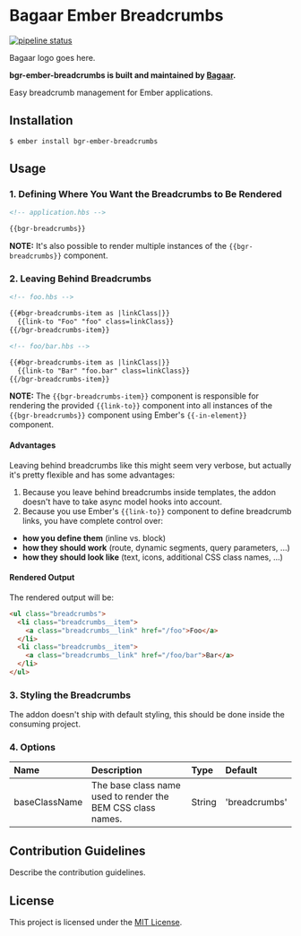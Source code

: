 # Bagaar Ember Breadcrumbs

[![pipeline status](https://git.bagaar.be/shelf/front-end/ember/bgr-ember-breadcrumbs/badges/develop/pipeline.svg)](https://git.bagaar.be/shelf/front-end/ember/bgr-ember-breadcrumbs/commits/develop)

Bagaar logo goes here.

**bgr-ember-breadcrumbs is built and maintained by [Bagaar](http://bagaar.be).**

Easy breadcrumb management for Ember applications.

## Installation

```shell
$ ember install bgr-ember-breadcrumbs
```

## Usage

### 1\. Defining Where You Want the Breadcrumbs to Be Rendered

```html
<!-- application.hbs -->

{{bgr-breadcrumbs}}
```

**NOTE:** It's also possible to render multiple instances of the `{{bgr-breadcrumbs}}` component.

### 2\. Leaving Behind Breadcrumbs

```html
<!-- foo.hbs -->

{{#bgr-breadcrumbs-item as |linkClass|}}
  {{link-to "Foo" "foo" class=linkClass}}
{{/bgr-breadcrumbs-item}}
```

```html
<!-- foo/bar.hbs -->

{{#bgr-breadcrumbs-item as |linkClass|}}
  {{link-to "Bar" "foo.bar" class=linkClass}}
{{/bgr-breadcrumbs-item}}
```

**NOTE:** The `{{bgr-breadcrumbs-item}}` component is responsible for rendering the provided `{{link-to}}` component into all instances of the `{{bgr-breadcrumbs}}` component using Ember's `{{-in-element}}` component.

#### Advantages

Leaving behind breadcrumbs like this might seem very verbose, but actually it's pretty flexible and has some advantages:

1. Because you leave behind breadcrumbs inside templates, the addon doesn't have to take async model hooks into account.
2. Because you use Ember's `{{link-to}}` component to define breadcrumb links, you have complete control over:
  - **how you define them** (inline vs. block)
  - **how they should work** (route, dynamic segments, query parameters, ...)
  - **how they should look like** (text, icons, additional CSS class names, ...)

#### Rendered Output

The rendered output will be:

```html
<ul class="breadcrumbs">
  <li class="breadcrumbs__item">
    <a class="breadcrumbs__link" href="/foo">Foo</a>
  </li>
  <li class="breadcrumbs__item">
    <a class="breadcrumbs__link" href="/foo/bar">Bar</a>
  </li>
</ul>
```

### 3\. Styling the Breadcrumbs

The addon doesn't ship with default styling, this should be done inside the consuming project.

### 4\. Options

Name          | Description                                                 | Type   | Default
:------------ | :---------------------------------------------------------- | :----- | :------------
baseClassName | The base class name used to render the BEM CSS class names. | String | 'breadcrumbs'

## Contribution Guidelines

Describe the contribution guidelines.

## License

This project is licensed under the [MIT License](./LICENSE.md).
